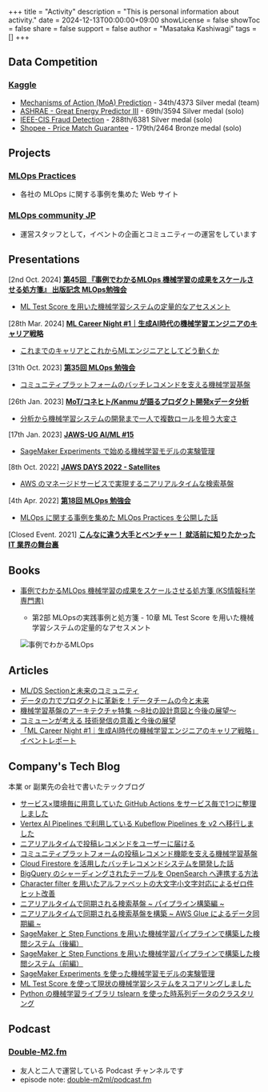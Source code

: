 +++
title = "Activity"
description = "This is personal information about activity."
date = 2024-12-13T00:00:00+09:00
showLicense = false
showToc = false
share = false
support = false
author = "Masataka Kashiwagi"
tags = []
+++

## **Data Competition**

### [Kaggle](https://www.kaggle.com/masatakashiwagi)

- [Mechanisms of Action (MoA) Prediction](https://www.kaggle.com/competitions/lish-moa) - 34th/4373 Silver medal (team)
- [ASHRAE - Great Energy Predictor III](https://www.kaggle.com/competitions/ashrae-energy-prediction) - 69th/3594 Silver medal (solo)
- [IEEE-CIS Fraud Detection](https://www.kaggle.com/competitions/ieee-fraud-detection) - 288th/6381 Silver medal (solo)
- [Shopee - Price Match Guarantee](https://www.kaggle.com/competitions/shopee-product-matching) - 179th/2464 Bronze medal (solo)

## **Projects**

### [MLOps Practices](https://masatakashiwagi.github.io/mlops-practices/)

- 各社の MLOps に関する事例を集めた Web サイト

### [MLOps community JP](https://mlops.connpass.com/)

- 運営スタッフとして，イベントの企画とコミュニティーの運営をしています

## **Presentations**

[2nd Oct. 2024] **<u>[第45回 『事例でわかるMLOps 機械学習の成果をスケールさせる処方箋』 出版記念 MLOps勉強会](https://mlops.connpass.com/event/328296/)</u>**

- [ML Test Score を用いた機械学習システムの定量的なアセスメント](https://speakerdeck.com/masatakashiwagi/di-45hui-mlops-mian-qiang-hui-ml-test-score-woyong-ita-ji-jie-xue-xi-sisutemunoding-liang-de-naasesumento-374bf166-6062-49f0-9599-c898c7899cfa)

[28th Mar. 2024] **<u>[ML Career Night #1｜生成AI時代の機械学習エンジニアのキャリア戦略](https://tech-track.connpass.com/event/304056/)</u>**

- [これまでのキャリアとこれからMLエンジニアとしてどう動くか](https://speakerdeck.com/masatakashiwagi/koremadenokiyariatokorekaramlenziniatositedoudong-kuka)

[31th Oct. 2023] **<u>[第35回 MLOps 勉強会](https://mlops.connpass.com/event/297976/)</u>**

- [コミュニティプラットフォームのバッチレコメンドを支える機械学習基盤](https://speakerdeck.com/masatakashiwagi/di-35hui-mlops-mian-qiang-hui-komiyuniteipuratutohuomunobatutirekomendowozhi-eruji-jie-xue-xi-ji-pan)

[26th Jan. 2023] **<u>[MoT/コネヒト/Kanmu が語るプロダクト開発xデータ分析](https://kanmu.connpass.com/event/270440/)</u>**

- [分析から機械学習システムの開発まで一人で複数ロールを担う大変さ](https://speakerdeck.com/masatakashiwagi/kanmu-gayu-rupurodakutokai-fa-xdetafen-xi-fen-xi-karaji-jie-xue-xi-sisutemunokai-fa-made-ren-defu-shu-roruwodan-uda-bian-sa)

[17th Jan. 2023] **<u>[JAWS-UG AI/ML #15](https://jawsug-ai.connpass.com/event/263957/)</u>**

- [SageMaker Experiments で始める機械学習モデルの実験管理](https://speakerdeck.com/masatakashiwagi/ml-number-15-sagemaker-experimentsdeshi-meruji-jie-xue-xi-moderunoshi-yan-guan-li)

[8th Oct. 2022] **<u>[JAWS DAYS 2022 - Satellites](https://jawsdays2022.jaws-ug.jp/sessions/A11/)</u>**

- [AWS のマネージドサービスで実現するニアリアルタイムな検索基盤](https://speakerdeck.com/masatakashiwagi/jaws-days-2022-awsnomanezidosabisudeshi-xian-suruniariarutaimunajian-suo-ji-pan)

[4th Apr. 2022] **<u>[第18回 MLOps 勉強会](https://mlops.connpass.com/event/242652/)</u>**

- [MLOps に関する事例を集めた MLOps Practices を公開した話](https://speakerdeck.com/masatakashiwagi/di-18hui-mlops-mian-qiang-hui-mlops-practicesfalseshao-jie)

[Closed Event. 2021] **<u>[こんなに違う大手とベンチャー！ 就活前に知りたかった IT 業界の舞台裏](https://www.goodfind.jp/2021/seminar/5265)</u>**

## **Books**

- [事例でわかるMLOps 機械学習の成果をスケールさせる処方箋 (KS情報科学専門書)](https://www.kspub.co.jp/book/detail/5369562.html)
  - 第2部 MLOpsの実践事例と処方箋 - 10章 ML Test Score を用いた機械学習システムの定量的なアセスメント

  ![事例でわかるMLOps](../img/cover_mlops_obiari.jpg "事例でわかるMLOps")

## **Articles**

- [ML/DS Sectionと未来のコミュニティ](https://note.com/communeinc/n/n8d0e7177d546)
- [データの力でプロダクトに革新を！データチームの今と未来](https://note.com/communeinc/n/n75db9daa87e0)
- [機械学習基盤のアーキテクチャ特集 〜8社の設計意図と今後の展望〜](https://findy-tools.io/articles/ml/17)
- [コミューンが考える 技術発信の意義と今後の展望](https://note.com/communeinc/n/n4d0104c5d483)
- [「ML Career Night #1｜生成AI時代の機械学習エンジニアのキャリア戦略」 イベントレポート](https://techhire.trackrecords.co.jp/media/ML-Career-Night1)

## **Company's Tech Blog**

本業 or 副業先の会社で書いたテックブログ

- [サービス×環境毎に用意していた GitHub Actions をサービス毎で1つに整理しました](https://tech.commune.co.jp/entry/2024/12/12/170000)
- [Vertex AI Pipelines で利用している Kubeflow Pipelines を v2 へ移行しました](https://tech.commune.co.jp/entry/2024/06/24/180000)
- [ニアリアルタイムで投稿レコメンドをユーザーに届ける](https://tech.commmune.jp/entry/2023/12/22/173000)
- [コミュニティプラットフォームの投稿レコメンド機能を支える機械学習基盤](https://tech.commmune.jp/entry/2023/09/27/173000)
- [Cloud Firestore を活用したバッチレコメンドシステムを開発した話](https://tech.high-link.co.jp/entry/Cloud-Firestore-batch-recommend-system)
- [BigQuery のシャーディングされたテーブルを OpenSearch へ連携する方法](https://tech.connehito.com/entry/2022/11/25/171208)
- [Character filter を用いたアルファベットの大文字小文字対応によるゼロ件ヒット改善](https://tech.connehito.com/entry/2022/11/15/180104)
- [ニアリアルタイムで同期される検索基盤 ~ パイプライン構築編 ~](https://tech.connehito.com/entry/2022/09/16/165655)
- [ニアリアルタイムで同期される検索基盤を構築 ~ AWS Glue によるデータ同期編 ~](https://tech.connehito.com/entry/2022/08/24/184911)
- [SageMaker と Step Functions を用いた機械学習パイプラインで構築した検閲システム（後編）](https://tech.connehito.com/entry/2022/03/28/190436)
- [SageMaker と Step Functions を用いた機械学習パイプラインで構築した検閲システム（前編）](https://tech.connehito.com/entry/2022/03/24/173719)
- [SageMaker Experiments を使った機械学習モデルの実験管理](https://tech.connehito.com/entry/2021/12/15/181332)
- [ML Test Score を使って現状の機械学習システムをスコアリングしました](https://tech.connehito.com/entry/2021/09/30/181145)
- [Python の機械学習ライブラリ tslearn を使った時系列データのクラスタリング](https://blog.brains-tech.co.jp/tslearn-time-series-clustering)

## **Podcast**

### [Double-M2.fm](https://anchor.fm/double-m2)

- 友人と二人で運営している Podcast チャンネルです
- episode note: [double-m2ml/podcast.fm](https://github.com/double-m2ml/podcast.fm)
